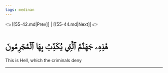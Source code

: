 ```yaml
---
tags: medinan
---
```


👈 [[55-42.md|Prev]] | [[55-44.md|Next]] 👉

# هَٰذِهِۦ جَهَنَّمُ ٱلَّتِي يُكَذِّبُ بِهَا ٱلۡمُجۡرِمُونَ

This is Hell, which the criminals deny

---

